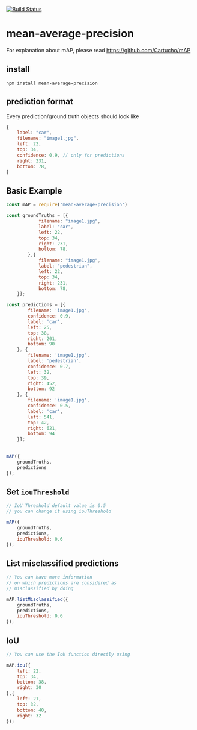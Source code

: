 [![Build Status](https://travis-ci.org/piercus/mean-average-precision.svg?branch=master)](https://travis-ci.org/piercus/mean-average-precision)

# mean-average-precision

For explanation about mAP, please read https://github.com/Cartucho/mAP

## install

```
npm install mean-average-precision
```

## prediction format

Every prediction/ground truth objects should look like 

```javascript
{
	label: "car",
	filename: "image1.jpg",
	left: 22,
	top: 34,
	confidence: 0.9, // only for predictions
	right: 231,
	bottom: 78,
}
```

## Basic Example

```javascript
const mAP = require('mean-average-precision')

const groundTruths = [{
			filename: "image1.jpg",
			label: "car",
			left: 22,
			top: 34,
			right: 231,
			bottom: 78,
		},{
			filename: "image1.jpg",
			label: "pedestrian",
			left: 22,
			top: 34,
			right: 231,
			bottom: 78,
	}];

const predictions = [{
		filename: 'image1.jpg',
		confidence: 0.9,
		label: 'car',
		left: 25,
		top: 38,
		right: 201,
		bottom: 90
	}, {
		filename: 'image1.jpg',
		label: 'pedestrian',
		confidence: 0.7,
		left: 32,
		top: 39,
		right: 452,
		bottom: 92
	}, {
		filename: 'image1.jpg',
		confidence: 0.5,
		label: 'car',
		left: 541,
		top: 42,
		right: 621,
		bottom: 94
	}];
	
	
mAP({
	groundTruths,
	predictions
});
```

## Set `iouThreshold`

```javascript
// IoU Threshold default value is 0.5
// you can change it using iouThreshold

mAP({
	groundTruths,
	predictions,
	iouThreshold: 0.6
});
```
## List misclassified predictions

```javascript
// You can have more information 
// on which predictions are considered as
// misclassified by doing

mAP.listMisclassified({
	groundTruths,
	predictions,
	iouThreshold: 0.6
});
```
## IoU

```javascript
// You can use the IoU function directly using

mAP.iou({
	left: 22,
	top: 34,
	bottom: 38,
	right: 30
},{
	left: 21,
	top: 32,
	bottom: 40,
	right: 32
});
```
